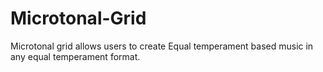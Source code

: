 Microtonal-Grid
===============

Microtonal grid allows users to create Equal temperament based music in any equal temperament format.